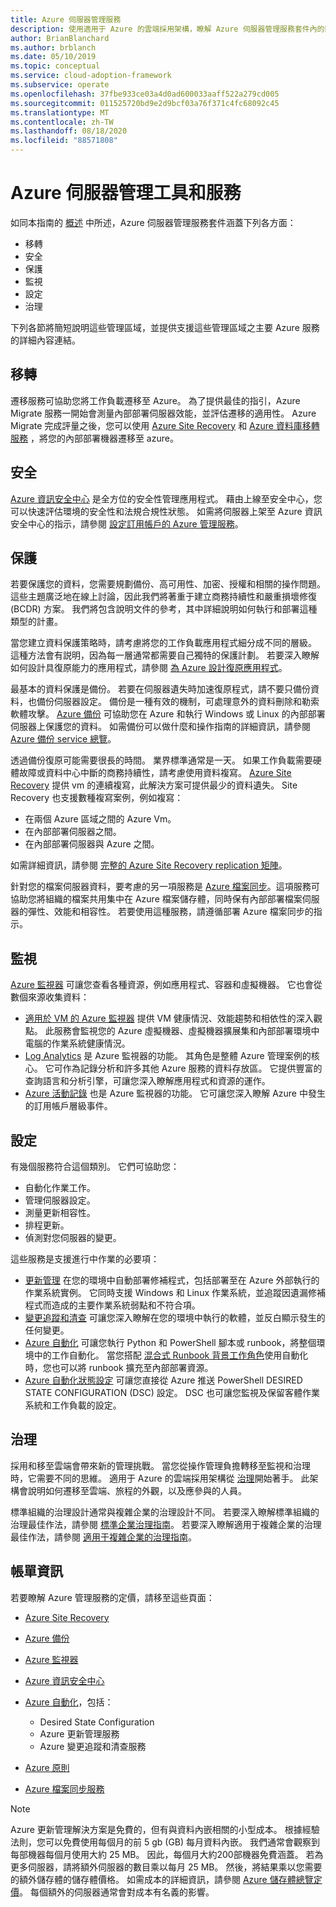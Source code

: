 ```yaml
---
title: Azure 伺服器管理服務
description: 使用適用于 Azure 的雲端採用架構，瞭解 Azure 伺服器管理服務套件內的區域。
author: BrianBlanchard
ms.author: brblanch
ms.date: 05/10/2019
ms.topic: conceptual
ms.service: cloud-adoption-framework
ms.subservice: operate
ms.openlocfilehash: 37fbe933ce03a4d0ad600033aaff522a279cd005
ms.sourcegitcommit: 011525720bd9e2d9bcf03a76f371c4fc68092c45
ms.translationtype: MT
ms.contentlocale: zh-TW
ms.lasthandoff: 08/18/2020
ms.locfileid: "88571808"
---
```

# <a name="azure-server-management-tools-and-services"></a>Azure 伺服器管理工具和服務

如同本指南的 [概述](./index.md) 中所述，Azure 伺服器管理服務套件涵蓋下列各方面：

- 移轉
- 安全
- 保護
- 監視
- 設定
- 治理

下列各節將簡短說明這些管理區域，並提供支援這些管理區域之主要 Azure 服務的詳細內容連結。

## <a name="migrate"></a>移轉

遷移服務可協助您將工作負載遷移至 Azure。 為了提供最佳的指引，Azure Migrate 服務一開始會測量內部部署伺服器效能，並評估遷移的適用性。 Azure Migrate 完成評量之後，您可以使用 [Azure Site Recovery](/azure/site-recovery/site-recovery-overview) 和 [Azure 資料庫移轉服務](/azure/dms/dms-overview) ，將您的內部部署機器遷移至 azure。

## <a name="secure"></a>安全

[Azure 資訊安全中心](/azure/security-center/security-center-intro) 是全方位的安全性管理應用程式。 藉由上線至安全中心，您可以快速評估環境的安全性和法規合規性狀態。 如需將伺服器上架至 Azure 資訊安全中心的指示，請參閱 [設定訂用帳戶的 Azure 管理服務](./onboard-at-scale.md#azure-security-center)。

## <a name="protect"></a>保護

若要保護您的資料，您需要規劃備份、高可用性、加密、授權和相關的操作問題。 這些主題廣泛地在線上討論，因此我們將著重于建立商務持續性和嚴重損壞修復 (BCDR) 方案。 我們將包含說明文件的參考，其中詳細說明如何執行和部署這種類型的計畫。

當您建立資料保護策略時，請考慮將您的工作負載應用程式細分成不同的層級。 這種方法會有説明，因為每一層通常都需要自己獨特的保護計劃。 若要深入瞭解如何設計具復原能力的應用程式，請參閱 [為 Azure 設計復原應用程式](/azure/architecture/resiliency)。

最基本的資料保護是備份。 若要在伺服器遺失時加速復原程式，請不要只備份資料，也備份伺服器設定。 備份是一種有效的機制，可處理意外的資料刪除和勒索軟體攻擊。 [Azure 備份](/azure/backup) 可協助您在 Azure 和執行 Windows 或 Linux 的內部部署伺服器上保護您的資料。 如需備份可以做什麼和操作指南的詳細資訊，請參閱 [Azure 備份 service 總覽](/azure/backup/backup-overview)。

透過備份復原可能需要很長的時間。 業界標準通常是一天。 如果工作負載需要硬體故障或資料中心中斷的商務持續性，請考慮使用資料複寫。 [Azure Site Recovery](/azure/site-recovery/site-recovery-overview) 提供 vm 的連續複寫，此解決方案可提供最少的資料遺失。 Site Recovery 也支援數種複寫案例，例如複寫：

- 在兩個 Azure 區域之間的 Azure Vm。
- 在內部部署伺服器之間。
- 在內部部署伺服器與 Azure 之間。

如需詳細資訊，請參閱 [完整的 Azure Site Recovery replication 矩陣](/azure/site-recovery/site-recovery-overview#what-can-i-replicate)。

針對您的檔案伺服器資料，要考慮的另一項服務是 [Azure 檔案同步](/azure/storage/files/storage-sync-files-planning)。這項服務可協助您將組織的檔案共用集中在 Azure 檔案儲存體，同時保有內部部署檔案伺服器的彈性、效能和相容性。 若要使用這種服務，請遵循部署 Azure 檔案同步的指示。

## <a name="monitor"></a>監視

[Azure 監視器](/azure/azure-monitor/overview) 可讓您查看各種資源，例如應用程式、容器和虛擬機器。 它也會從數個來源收集資料：

- [適用於 VM 的 Azure 監視器](/azure/azure-monitor/insights/vminsights-overview) 提供 VM 健康情況、效能趨勢和相依性的深入觀點。 此服務會監視您的 Azure 虛擬機器、虛擬機器擴展集和內部部署環境中電腦的作業系統健康情況。
- [Log Analytics](/azure/azure-monitor/log-query/log-query-overview) 是 Azure 監視器的功能。 其角色是整體 Azure 管理案例的核心。 它可作為記錄分析和許多其他 Azure 服務的資料存放區。 它提供豐富的查詢語言和分析引擎，可讓您深入瞭解應用程式和資源的運作。
- [Azure 活動記錄](/azure/azure-monitor/platform/activity-logs-overview) 也是 Azure 監視器的功能。 它可讓您深入瞭解 Azure 中發生的訂用帳戶層級事件。

## <a name="configure"></a>設定

有幾個服務符合這個類別。 它們可協助您：

- 自動化作業工作。
- 管理伺服器設定。
- 測量更新相容性。
- 排程更新。
- 偵測對您伺服器的變更。

這些服務是支援進行中作業的必要項：

- [更新管理](/azure/automation/automation-update-management) 在您的環境中自動部署修補程式，包括部署至在 Azure 外部執行的作業系統實例。 它同時支援 Windows 和 Linux 作業系統，並追蹤因遺漏修補程式而造成的主要作業系統弱點和不符合項。
- [變更追蹤和清查](/azure/automation/change-tracking) 可讓您深入瞭解在您的環境中執行的軟體，並反白顯示發生的任何變更。
- [Azure 自動化](/azure/automation/automation-intro) 可讓您執行 Python 和 PowerShell 腳本或 runbook，將整個環境中的工作自動化。 當您搭配 [混合式 Runbook 背景工作角色](/azure/automation/automation-hybrid-runbook-worker)使用自動化時，您也可以將 runbook 擴充至內部部署資源。
- [Azure 自動化狀態設定](/azure/automation/automation-dsc-overview) 可讓您直接從 Azure 推送 PowerShell DESIRED STATE CONFIGURATION (DSC) 設定。 DSC 也可讓您監視及保留客體作業系統和工作負載的設定。

## <a name="govern"></a>治理

採用和移至雲端會帶來新的管理挑戰。 當您從操作管理負擔轉移至監視和治理時，它需要不同的思維。 適用于 Azure 的雲端採用架構從 [治理](../../govern/index.md)開始著手。 此架構會說明如何遷移至雲端、旅程的外觀，以及應參與的人員。

標準組織的治理設計通常與複雜企業的治理設計不同。 若要深入瞭解標準組織的治理最佳作法，請參閱 [標準企業治理指南](../../govern/guides/standard/index.md)。 若要深入瞭解適用于複雜企業的治理最佳作法，請參閱 [適用于複雜企業的治理指南](../../govern/guides/complex/index.md)。

## <a name="billing-information"></a>帳單資訊

若要瞭解 Azure 管理服務的定價，請移至這些頁面：

- [Azure Site Recovery](https://azure.microsoft.com/pricing/details/site-recovery)

- [Azure 備份](https://azure.microsoft.com/pricing/details/backup)

- [Azure 監視器](https://azure.microsoft.com/pricing/details/monitor)

- [Azure 資訊安全中心](https://azure.microsoft.com/pricing/details/security-center)

- [Azure 自動化](https://azure.microsoft.com/pricing/details/automation)，包括：
  - Desired State Configuration
  - Azure 更新管理服務
  - Azure 變更追蹤和清查服務

- [Azure 原則](https://azure.microsoft.com/pricing/details/azure-policy)

- [Azure 檔案同步服務](https://azure.microsoft.com/pricing/details/storage/blobs)

> [!NOTE]
> Azure 更新管理解決方案是免費的，但有與資料內嵌相關的小型成本。 根據經驗法則，您可以免費使用每個月的前 5 gb (GB) 每月資料內嵌。 我們通常會觀察到每部機器每個月使用大約 25 MB。 因此，每個月大約200部機器免費涵蓋。 若為更多伺服器，請將額外伺服器的數目乘以每月 25 MB。 然後，將結果乘以您需要的額外儲存體的儲存體價格。 如需成本的詳細資訊，請參閱 [Azure 儲存體總覽定價](https://azure.microsoft.com/pricing/details/storage)。 每個額外的伺服器通常會對成本有名義的影響。
